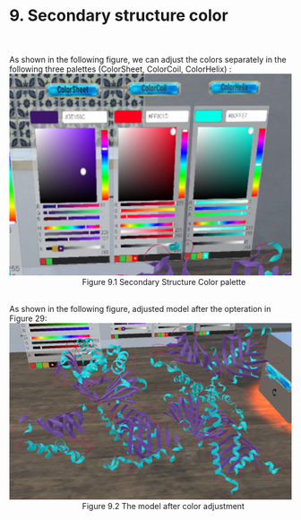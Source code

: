 # 9. Secondary structure color  <br><br>
As shown in the following figure, we can adjust the colors separately in the following three palettes (ColorSheet, ColorCoil, ColorHelix) :   
![图片29](png/图片29.png "图片29")  
&emsp;&emsp;&emsp;&emsp;&emsp;&emsp;&emsp;&emsp;&emsp;
Figure 9.1 Secondary Structure Color palette<br><br>  

 
As shown in the following figure, adjusted model after the opteration in Figure 29:  
![图片30](png/图片30.png "图片30")  
&emsp;&emsp;&emsp;&emsp;&emsp;&emsp;&emsp;&emsp;&emsp;
Figure 9.2 The model after color adjustment  
